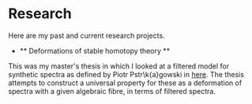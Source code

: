 # Research

Here are my past and current research projects.

- ** Deformations of stable homotopy theory **

This was my master's thesis in which I looked at a filtered model for synthetic spectra as defined by Piotr Pstr\k{a}gowski in [here](https://arxiv.org/pdf/1803.01804.pdf).
The thesis attempts to construct a universal property for these as a deformation of spectra with a given algebraic fibre, in terms of filtered spectra.

